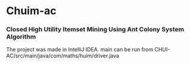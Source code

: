 # Chuim-ac
### Closed High Utility Itemset Mining Using Ant Colony System Algorithm
The project was made in IntelliJ IDEA.
main can be run from CHUI-AC/src/main/java/com/maths/huim/driver.java
